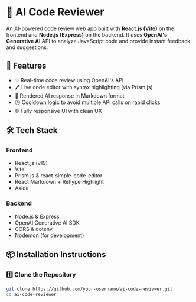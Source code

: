 # 🧠 AI Code Reviewer

An AI-powered code review web app built with **React.js (Vite)** on the frontend and **Node.js (Express)** on the backend. 
It uses **OpenAI's Generative AI** API to analyze JavaScript code and provide instant feedback and suggestions.



## 🚀 Features

- ✨ Real-time code review using OpenAI's API
- 🖊️ Live code editor with syntax highlighting (via Prism.js)
- 📄 Rendered AI response in Markdown format
- 🕒 Cooldown logic to avoid multiple API calls on rapid clicks
- 🌐 Fully responsive UI with clean UX



## 🛠️ Tech Stack

### Frontend
- React.js (v19)
- Vite
- Prism.js & react-simple-code-editor
- React Markdown + Rehype Highlight
- Axios

### Backend
- Node.js & Express
- OpenAI Generative AI SDK
- CORS & dotenv
- Nodemon (for development)



## 📦 Installation Instructions

### 1️⃣ Clone the Repository

```bash
git clone https://github.com/your-username/ai-code-reviewer.git
cd ai-code-reviewer

